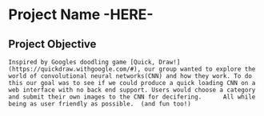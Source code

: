 Project Name -HERE-
======
  Project Objective
  ------
    Inspired by Googles doodling game [Quick, Draw!](https://quickdraw.withgoogle.com/#), our group wanted to explore the world of convolutional neural networks(CNN) and how they work. To do this our goal was to see if we could produce a quick loading CNN on a web interface with no back end support. Users would choose a category and submit their own images to the CNN for decifering.      All while being as user friendly as possible.  (and fun too!)
